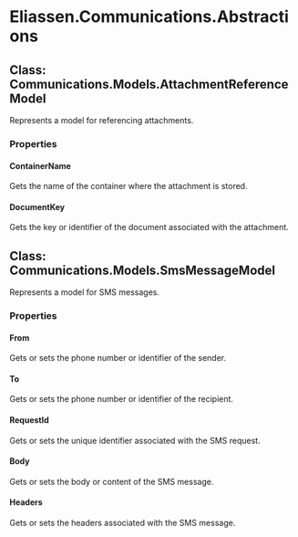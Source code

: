 ﻿# Eliassen.Communications.Abstractions


## Class: Communications.Models.AttachmentReferenceModel
Represents a model for referencing attachments.
### Properties

#### ContainerName
Gets the name of the container where the attachment is stored.
#### DocumentKey
Gets the key or identifier of the document associated with the attachment.

## Class: Communications.Models.SmsMessageModel
Represents a model for SMS messages.
### Properties

#### From
Gets or sets the phone number or identifier of the sender.
#### To
Gets or sets the phone number or identifier of the recipient.
#### RequestId
Gets or sets the unique identifier associated with the SMS request.
#### Body
Gets or sets the body or content of the SMS message.
#### Headers
Gets or sets the headers associated with the SMS message.